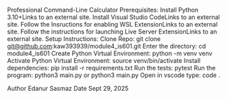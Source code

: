 Professional Command-Line Calculator
Prerequisites:
Install Python 3.10+Links to an external site.
Install Visual Studio CodeLinks to an external site.
Follow the Insructions for enabling WSL ExtensionLinks to an external site.
Follow the instructions for launching Live Server ExtensionLinks to an external site.
Setup Instructions:
Clone Repo: git clone git@github.com:kaw393939/module4_is601.git
Enter the directory: cd module4_is601
Create Python Virtual Environment: python -m venv venv
Activate Python Virtual Environment: source venv/bin/activate
Install dependencies: pip install -r requirements.txt
Run the tests: pytest
Run the program: python3 main.py or python3 main.py
Open in vscode type: code .

Author Edanur Sasmaz
Date Sept 29, 2025